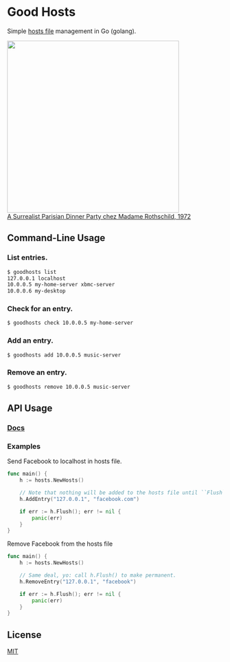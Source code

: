 # Good Hosts

Simple [hosts file](http://en.wikipedia.org/wiki/Hosts_%28file%29) management in Go (golang).

<img src="http://www.hangthebankers.com/wp-content/uploads/2013/09/Masks-Rothschild-party1.jpg" width=400><br>
[A Surrealist Parisian Dinner Party chez Madame Rothschild, 1972](http://www.messynessychic.com/2013/08/27/a-surrealist-parisian-dinner-party-chez-madame-rothschild-1972/)

## Command-Line Usage

### List entries.

```bash
$ goodhosts list
127.0.0.1 localhost
10.0.0.5 my-home-server xbmc-server
10.0.0.6 my-desktop
```

### Check for an entry.

```bash
$ goodhosts check 10.0.0.5 my-home-server
```

### Add an entry.

```bash
$ goodhosts add 10.0.0.5 music-server
```

### Remove an entry.

```bash
$ goodhosts remove 10.0.0.5 music-server
```

## API Usage

### [Docs](API.md)

### Examples

Send Facebook to localhost in hosts file.


```go
func main() {
    h := hosts.NewHosts()

    // Note that nothing will be added to the hosts file until ``Flush`` is called.
    h.AddEntry("127.0.0.1", "facebook.com")

    if err := h.Flush(); err != nil {
        panic(err)
    }
}
```

Remove Facebook from the hosts file

```go
func main() {
    h := hosts.NewHosts()

    // Same deal, yo: call h.Flush() to make permanent.
    h.RemoveEntry("127.0.0.1", "facebook")

    if err := h.Flush(); err != nil {
        panic(err)
    }
}
```
## License

[MIT](LICENSE)
